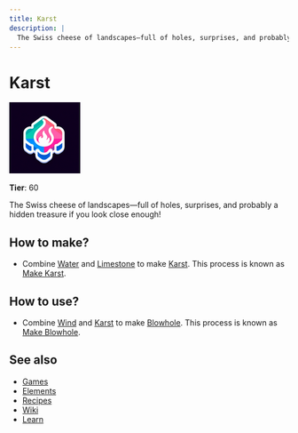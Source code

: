 ```yaml
---
title: Karst
description: |
  The Swiss cheese of landscapes—full of holes, surprises, and probably a hidden treasure if you look close enough!
---
```

# Karst

![](../images/item.karst.png)

**Tier**: 60

The Swiss cheese of landscapes—full of holes, surprises, and probably a hidden treasure if you look close enough!

## How to make?

* Combine [Water](/wiki/elements/water) and [Limestone](/wiki/elements/limestone) to make [Karst](/wiki/elements/karst). This process is known as [Make Karst](/wiki/recipes/make-karst).

## How to use?

* Combine [Wind](/wiki/elements/wind) and [Karst](/wiki/elements/karst) to make [Blowhole](/wiki/elements/blowhole). This process is known as [Make Blowhole](/wiki/recipes/make-blowhole).

## See also

* [Games](/wiki/games)
* [Elements](/wiki/elements)
* [Recipes](/wiki/recipes)
* [Wiki](/wiki/index)
* [Learn](/learn/index)